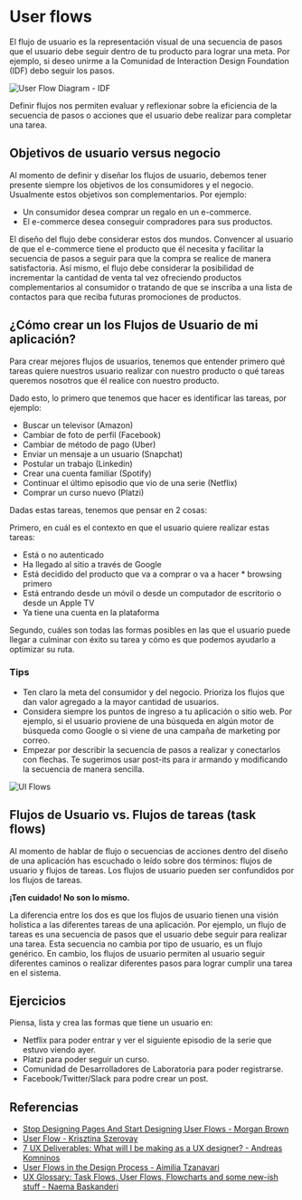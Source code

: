 # User flows

El flujo de usuario es la representación visual de una secuencia de pasos que el
usuario debe seguir dentro de tu producto para lograr una meta. Por ejemplo, si
deseo unirme a la Comunidad de Interaction Design Foundation (IDF) debo seguir
los pasos.

![User Flow Diagram - IDF](https://public-media.interaction-design.org/images/uploads/675883078a80da923ab2cd0e2bb7cf05.jpeg)

Definir flujos nos permiten evaluar y reflexionar sobre la eficiencia de la
secuencia de pasos o acciones que el usuario debe realizar para completar una
tarea.

## Objetivos de usuario versus negocio

Al momento de definir y diseñar los flujos de usuario, debemos tener presente
siempre los objetivos de los consumidores y el negocio. Usualmente estos
objetivos son complementarios. Por ejemplo:

- Un consumidor desea comprar un regalo en un e-commerce.
- El e-commerce desea conseguir compradores para sus productos.

El diseño del flujo debe considerar estos dos mundos. Convencer al usuario de
que el e-commerce tiene el producto que él necesita y facilitar la secuencia de
pasos a seguir para que la compra se realice de manera satisfactoria. Así mismo,
el flujo debe considerar la posibilidad de incrementar la cantidad de venta tal
vez ofreciendo productos complementarios al consumidor o tratando de que se
inscriba a una lista de contactos para que reciba futuras promociones de
productos.

## ¿Cómo crear un los Flujos de Usuario de mi aplicación?

Para crear mejores flujos de usuarios, tenemos que entender primero qué tareas
quiere nuestros usuario realizar con nuestro producto o qué tareas queremos
nosotros que él realice con nuestro producto.

Dado esto, lo primero que tenemos que hacer es identificar las tareas, por
ejemplo:

* Buscar un televisor (Amazon)
* Cambiar de foto de perfil (Facebook)
* Cambiar de método de pago (Uber)
* Enviar un mensaje a un usuario (Snapchat)
* Postular un trabajo (Linkedin)
* Crear una cuenta familiar (Spotify)
* Continuar el último episodio que vio de una serie (Netflix)
* Comprar un curso nuevo (Platzi)

Dadas estas tareas, tenemos que pensar en 2 cosas:

Primero, en cuál es el contexto en que el usuario quiere realizar estas tareas:

* Está o no autenticado
* Ha llegado al sitio a través de Google
* Está decidido del producto que va a comprar o va a hacer * browsing primero
* Está entrando desde un móvil o desde un computador de escritorio o desde un
  Apple TV
* Ya tiene una cuenta en la plataforma

Segundo, cuáles son todas las formas posibles en las que el usuario puede llegar
a culminar con éxito su tarea y cómo es que podemos ayudarlo a optimizar su
ruta.

### Tips
* Ten claro la meta del consumidor y del negocio. Prioriza los flujos que dan
  valor agregado a la mayor cantidad de usuarios.
* Considera siempre los puntos de ingreso a tu aplicación o sitio web. Por
  ejemplo, si el usuario proviene de una búsqueda en algún motor de búsqueda
  como Google o si viene de una campaña de marketing por correo.
* Empezar por describir la secuencia de pasos a realizar y conectarlos con
  flechas. Te sugerimos usar post-its para ir armando y modificando la secuencia
  de manera sencilla.

![UI Flows](https://cdn-images-1.medium.com/max/600/1*jATNVQ9OBKGwHIGKpqSAsA.png)

## Flujos de Usuario vs. Flujos de tareas (task flows)
Al momento de hablar de flujo o secuencias de acciones dentro del diseño de una
aplicación has escuchado o leído sobre dos términos: flujos de usuario y flujos
de tareas. Los flujos de usuario pueden ser confundidos por los flujos de
tareas.

__¡Ten cuidado! No son lo mismo.__

La diferencia entre los dos es que los flujos de usuario tienen una visión
holística a las diferentes tareas de una aplicación. Por ejemplo, un flujo de
tareas es una secuencia de pasos que el usuario debe seguir para realizar una
tarea. Esta secuencia no cambia por tipo de usuario, es un flujo genérico. En
cambio, los flujos de usuario permiten al usuario seguir diferentes caminos o
realizar diferentes pasos para lograr cumplir una tarea en el sistema.

## Ejercicios

Piensa, lista y crea las formas que tiene un usuario en:

* Netflix para poder entrar y ver el siguiente episodio de la serie que estuvo
  viendo ayer.
* Platzi para poder seguir un curso.
* Comunidad de Desarrolladores de Laboratoria para poder registrarse.
* Facebook/Twitter/Slack para podre crear un post.


## Referencias 

* [Stop Designing Pages And Start Designing User Flows - Morgan Brown](https://www.smashingmagazine.com/2012/01/stop-designing-pages-start-designing-flows/)
* [User Flow - Krisztina Szerovay](https://uxknowledgebase.com/user-flow-496e3187842)
* [7 UX Deliverables: What will I be making as a UX designer? - Andreas Komninos](https://www.interaction-design.org/literature/article/7-ux-deliverables-what-will-i-be-making-as-a-ux-designer)
* [User Flows in the Design Process - Aimilia Tzanavari](https://blog.overflow.io/user-flows-in-the-design-process-41e6dee6d0a7)
* [UX Glossary: Task Flows, User Flows, Flowcharts and some new-ish stuff - Naema Baskanderi](https://uxplanet.org/ux-glossary-task-flows-user-flows-flowcharts-and-some-new-ish-stuff-2321044d837d)